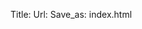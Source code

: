 Title:
Url:
Save_as: index.html

<script src="https://cdn.rawgit.com/arecarn/pong.js/8f42885d4784d9745efe11200ec077c3e459a078/pong.js"></script>
<center>
<div id="pong"></div>
<script> main(); </script>
</center>
